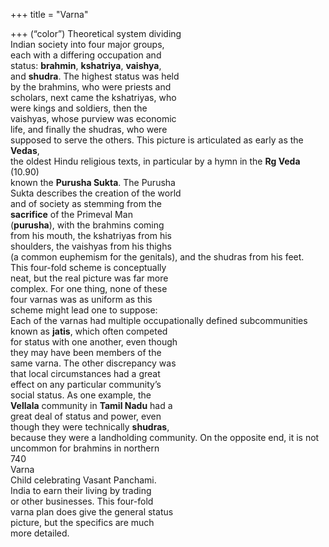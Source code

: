 +++
title = "Varna"

+++
(“color”) Theoretical system dividing  
Indian society into four major groups,  
each with a differing occupation and  
status: **brahmin**, **kshatriya**, **vaishya**,  
and **shudra**. The highest status was held  
by the brahmins, who were priests and  
scholars, next came the kshatriyas, who  
were kings and soldiers, then the  
vaishyas, whose purview was economic  
life, and finally the shudras, who were  
supposed to serve the others. This picture is articulated as early as the **Vedas**,  
the oldest Hindu religious texts, in particular by a hymn in the **Rg Veda** (10.90)  
known the **Purusha Sukta**. The Purusha  
Sukta describes the creation of the world  
and of society as stemming from the  
**sacrifice** of the Primeval Man  
(**purusha**), with the brahmins coming  
from his mouth, the kshatriyas from his  
shoulders, the vaishyas from his thighs  
(a common euphemism for the genitals), and the shudras from his feet.  
This four-fold scheme is conceptually  
neat, but the real picture was far more  
complex. For one thing, none of these  
four varnas was as uniform as this  
scheme might lead one to suppose:  
Each of the varnas had multiple occupationally defined subcommunities  
known as **jatis**, which often competed  
for status with one another, even though  
they may have been members of the  
same varna. The other discrepancy was  
that local circumstances had a great  
effect on any particular community’s  
social status. As one example, the  
**Vellala** community in **Tamil Nadu** had a  
great deal of status and power, even  
though they were technically **shudras**,  
because they were a landholding community. On the opposite end, it is not  
uncommon for brahmins in northern  
740  
Varna  
Child celebrating Vasant Panchami.  
India to earn their living by trading  
or other businesses. This four-fold  
varna plan does give the general status  
picture, but the specifics are much  
more detailed.
